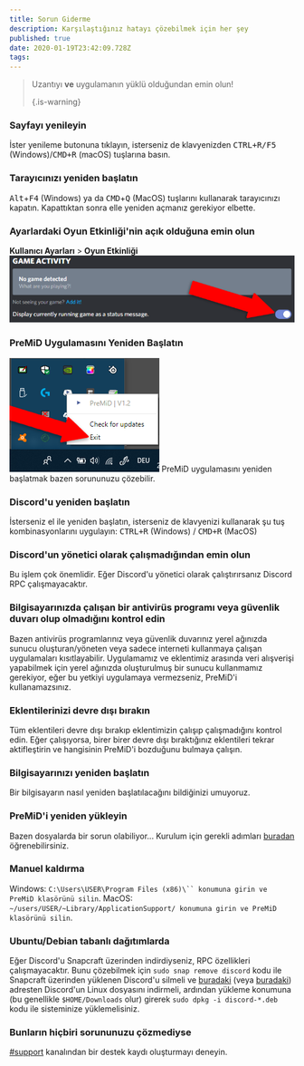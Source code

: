 ```yaml
---
title: Sorun Giderme
description: Karşılaştığınız hatayı çözebilmek için her şey
published: true
date: 2020-01-19T23:42:09.728Z
tags:
---
```


> Uzantıyı **ve** uygulamanın yüklü olduğundan emin olun! 
> 
> {.is-warning}

### Sayfayı yenileyin
İster yenileme butonuna tıklayın, isterseniz de klavyenizden <kbd>CTRL+R/F5</kbd> (Windows)/<kbd>CMD+R</kbd> (macOS) tuşlarına basın.

### Tarayıcınızı yeniden başlatın
<kbd>Alt</kbd>+<kbd>F4</kbd> (Windows) ya da <kbd>CMD</kbd>+<kbd>Q</kbd> (MacOS) tuşlarını kullanarak tarayıcınızı kapatın. Kapattıktan sonra elle yeniden açmanız gerekiyor elbette.

### Ayarlardaki Oyun Etkinliği'nin açık olduğuna emin olun
**Kullanıcı Ayarları** > **Oyun Etkinliği** ![gameactivity_edited.png](/gameactivity_edited.png)

### PreMiD Uygulamasını Yeniden Başlatın
![quit.png](/quit.png) PreMiD uygulamasını yeniden başlatmak bazen sorununuzu çözebilir.

### Discord'u yeniden başlatın
İsterseniz el ile yeniden başlatın, isterseniz de klavyenizi kullanarak şu tuş kombinasyonlarını uygulayın: <kbd>CTRL+R</kbd> (Windows) / <kbd>CMD+R</kbd> (MacOS)

### Discord'un yönetici olarak çalışmadığından emin olun
Bu işlem çok önemlidir. Eğer Discord'u yönetici olarak çalıştırırsanız Discord RPC çalışmayacaktır.

### Bilgisayarınızda çalışan bir antivirüs programı veya güvenlik duvarı olup olmadığını kontrol edin
Bazen antivirüs programlarınız veya güvenlik duvarınız yerel ağınızda sunucu oluşturan/yöneten veya sadece interneti kullanmaya çalışan uygulamaları kısıtlayabilir. Uygulamamız ve eklentimiz arasında veri alışverişi yapabilmek için yerel ağınızda oluşturulmuş bir sunucu kullanmamız gerekiyor, eğer bu yetkiyi uygulamaya vermezseniz, PreMiD'i kullanamazsınız.

### Eklentilerinizi devre dışı bırakın
Tüm eklentileri devre dışı bırakıp eklentimizin çalışıp çalışmadığını kontrol edin. Eğer çalışıyorsa, birer birer devre dışı bıraktığınız eklentileri tekrar aktifleştirin ve hangisinin PreMiD'i bozduğunu bulmaya çalışın.

### Bilgisayarınızı yeniden başlatın
Bir bilgisayarın nasıl yeniden başlatılacağını bildiğinizi umuyoruz.

### PreMiD'i yeniden yükleyin
Bazen dosyalarda bir sorun olabiliyor... Kurulum için gerekli adımları [buradan](/install) öğrenebilirsiniz.

### Manuel kaldırma
Windows:   `C:\Users\USER\Program Files (x86)\`` konumuna girin ve PreMiD klasörünü silin`. MacOS: `~/users/USER/~Library/ApplicationSupport/ konumuna girin ve PreMiD klasörünü silin`.

### Ubuntu/Debian tabanlı dağıtımlarda
Eğer Discord'u Snapcraft üzerinden indirdiyseniz, RPC özellikleri çalışmayacaktır. Bunu çözebilmek için `sudo snap remove discord` kodu ile Snapcraft üzerinden yüklenen Discord'u silmeli ve [buradaki](https://discordapp.com/api/download?platform=linux) (veya [buradaki](https://discordapp.com/api/canary/download?platform=linux)) adresten Discord'un Linux dosyasını indirmeli, ardından yükleme konumuna (bu genellikle `$HOME/Downloads` olur) girerek `sudo dpkg -i discord-*.deb` kodu ile sisteminize yüklemelisiniz.

### Bunların hiçbiri sorununuzu çözmediyse
[#support](https://discord.gg/PreMiD) kanalından bir destek kaydı oluşturmayı deneyin.